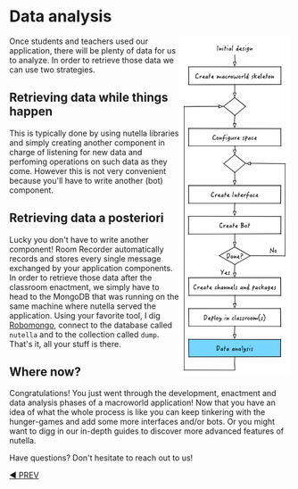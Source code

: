 # Data analysis
<img src="images/dev_process_7.png" width="200" align="right">

Once students and teachers used our application, there will be plenty of data for us to analyze. In order to retrieve those data we can use two strategies.

## Retrieving data while things happen
This is typically done by using nutella libraries and simply creating another component in charge of listening for new data and perfoming operations on such data as they come. However this is not very convenient because you'll have to write another (bot) component.

## Retrieving data a posteriori
Lucky you don't have to write another component! Room Recorder automatically records and stores every single message exchanged by your application components. In order to retrieve those data after the classroom enactment, we simply have to head to the MongoDB that was running on the same machine where nutella served the application. Using your favorite tool, I dig [Robomongo](http://robomongo.org/), connect to the database called `nutella` and to the collection called `dump`. That's it, all your stuff is there.


## Where now?
Congratulations! You just went through the development, enactment and data analysis phases of a macroworld application! Now that you have an idea of what the whole process is like you can keep tinkering with the hunger-games and add some more interfaces and/or bots. Or you might want to digg in our in-depth guides to discover more advanced features of nutella. 

Have questions? Don't hesitate to reach out to us!


[:arrow_backward: PREV](tutorial_9.md)